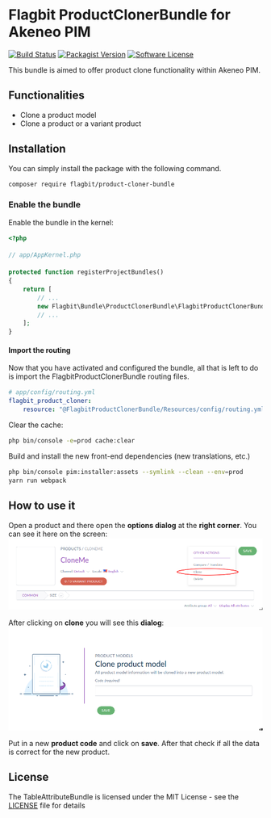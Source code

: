 # Flagbit ProductClonerBundle for Akeneo PIM

[![Build Status](https://img.shields.io/travis/Flagbit/akeneo-product-cloner.svg?style=flat-square)](https://travis-ci.org/Flagbit/akeneo-product-cloner)
[![Packagist Version](https://img.shields.io/packagist/v/Flagbit/akeneo-product-cloner.svg?style=flat-square)](https://packagist.org/packages/flagbit/product-cloner-bundle)
[![Software License](https://img.shields.io/badge/license-MIT-brightgreen.svg?style=flat-square)](LICENSE)

This bundle is aimed to offer product clone functionality within Akeneo PIM.

## Functionalities ##
* Clone a product model
* Clone a product or a variant product


## Installation ##
You can simply install the package with the following command.

``` bash
composer require flagbit/product-cloner-bundle
```

### Enable the bundle ####

Enable the bundle in the kernel:

``` php
<?php

// app/AppKernel.php

protected function registerProjectBundles()
{
    return [
        // ...
        new Flagbit\Bundle\ProductClonerBundle\FlagbitProductClonerBundle(),
        // ...
    ];
}
```

#### Import the routing ####
Now that you have activated and configured the bundle, all that is left to do is import the FlagbitProductClonerBundle
routing files.

``` yaml
# app/config/routing.yml
flagbit_product_cloner:
    resource: "@FlagbitProductClonerBundle/Resources/config/routing.yml"

```

Clear the cache:

``` bash
php bin/console -e=prod cache:clear
```

Build and install the new front-end dependencies (new translations, etc.)

``` bash
php bin/console pim:installer:assets --symlink --clean --env=prod
yarn run webpack
```

## How to use it ##
Open a product and there open the **options dialog** at the **right corner**.
You can see it here on the screen:  
![Product Model Clone Screen](https://raw.githubusercontent.com/Flagbit/akeneo-product-cloner/master/screens/product_model_clone.png "Product Model Clone Screen")

After clicking on **clone** you will see this **dialog**:  
![Product Model Clone Dialog Screen](https://raw.githubusercontent.com/Flagbit/akeneo-product-cloner/master/screens/product_model_clone_dialog.png "Product Model Clone Dialog Screen")

Put in a new **product code** and click on **save**. After that check if all the data is correct for the new product.

## License ##

The TableAttributeBundle is licensed under the MIT License - see the [LICENSE](LICENSE) file for details
